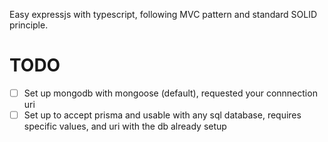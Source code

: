 Easy expressjs with typescript, following MVC pattern and standard SOLID principle. 

# TODO
* [ ] Set up mongodb with mongoose (default), requested your connnection uri
* [ ] Set up to accept prisma and usable with any sql database, requires specific values, and uri with the db already setup
